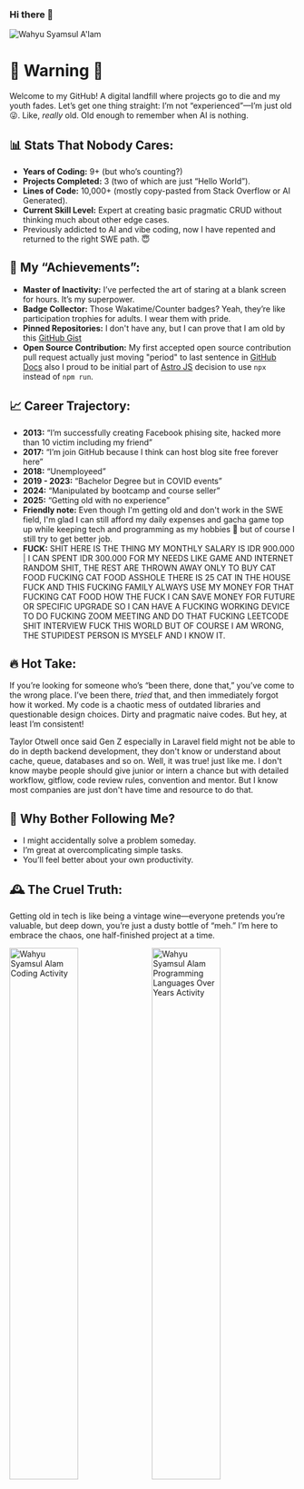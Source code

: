 ### Hi there 👋

![Wahyu Syamsul A'lam](https://komarev.com/ghpvc/?username=wahyusa "Wahyu Syamsul A'lam")

# 🚨 Warning 🚨

Welcome to my GitHub! A digital landfill where projects go to die and my youth fades. Let’s get one thing straight: I’m not “experienced”—I’m just old 😜. Like, *really* old. Old enough to remember when AI is nothing.  

## 📊 Stats That Nobody Cares:
- **Years of Coding:** 9+ (but who’s counting?)  
- **Projects Completed:** 3 (two of which are just “Hello World”).  
- **Lines of Code:** 10,000+ (mostly copy-pasted from Stack Overflow or AI Generated).  
- **Current Skill Level:** Expert at creating basic pragmatic CRUD without thinking much about other edge cases.
- Previously addicted to AI and vibe coding, now I have repented and returned to the right SWE path. 😇

## 🎯 My “Achievements”:
- **Master of Inactivity:** I’ve perfected the art of staring at a blank screen for hours. It’s my superpower.  
- **Badge Collector:** Those Wakatime/Counter badges? Yeah, they’re like participation trophies for adults. I wear them with pride.  
- **Pinned Repositories:** I don't have any, but I can prove that I am old by this [GitHub Gist](https://gist.github.com/wahyusa/e34ed057bac98417b96556cb37933c52)
- **Open Source Contribution:** My first accepted open source contribution pull request actually just moving "period" to last sentence in [GitHub Docs](https://github.com/github/docs/commit/f50aaf6babbdc93f7f6a59119e33685d01cc9ce9) also I proud to be initial part of [Astro JS](https://github.com/withastro/astro/pull/4384) decision to use `npx` instead of `npm run`.

## 📈 Career Trajectory:
- **2013:** “I’m successfully creating Facebook phising site, hacked more than 10 victim including my friend”  
- **2017:** “I’m join GitHub because I think can host blog site free forever here”  
- **2018:** “Unemployeed”
- **2019 - 2023:** “Bachelor Degree but in COVID events”
- **2024:** “Manipulated by bootcamp and course seller”
- **2025:** “Getting old with no experience”
- **Friendly note:** Even though I'm getting old and don't work in the SWE field, I'm glad I can still afford my daily expenses and gacha game top up while keeping tech and programming as my hobbies 🤗 but of course I still try to get better job.
- **FUCK:** SHIT HERE IS THE THING MY MONTHLY SALARY IS IDR 900.000 | I CAN SPENT IDR 300.000 FOR MY NEEDS LIKE GAME AND INTERNET RANDOM SHIT, THE REST ARE THROWN AWAY ONLY TO BUY CAT FOOD FUCKING CAT FOOD ASSHOLE THERE IS 25 CAT IN THE HOUSE FUCK AND THIS FUCKING FAMILY ALWAYS USE MY MONEY FOR THAT FUCKING CAT FOOD HOW THE FUCK I CAN SAVE MONEY FOR FUTURE OR SPECIFIC UPGRADE SO I CAN HAVE A FUCKING WORKING DEVICE TO DO FUCKING ZOOM MEETING AND DO THAT FUCKING LEETCODE SHIT INTERVIEW FUCK THIS WORLD BUT OF COURSE I AM WRONG, THE STUPIDEST PERSON IS MYSELF AND I KNOW IT.

## 🔥 Hot Take:
If you’re looking for someone who’s “been there, done that,” you’ve come to the wrong place. I’ve been there, *tried* that, and then immediately forgot how it worked. My code is a chaotic mess of outdated libraries and questionable design choices. Dirty and pragmatic naive codes. But hey, at least I’m consistent!

Taylor Otwell once said Gen Z especially in Laravel field might not be able to do in depth backend development, they don't know or understand about cache, queue, databases and so on. Well, it was true! just like me. I don't know maybe people should give junior or intern a chance but with detailed workflow, gitflow, code review rules, convention and mentor. But I know most companies are just don't have time and resource to do that.

## 🚫 Why Bother Following Me?
- I might accidentally solve a problem someday.  
- I’m great at overcomplicating simple tasks.  
- You’ll feel better about your own productivity.  

## 🕰️ The Cruel Truth:
Getting old in tech is like being a vintage wine—everyone pretends you’re valuable, but deep down, you’re just a dusty bottle of “meh.” I’m here to embrace the chaos, one half-finished project at a time.  

<section>
<img src="https://wakatime.com/share/@wahyusa/71791850-ac03-4f54-a567-bc36e543669f.svg" style="width:49%" alt="Wahyu Syamsul Alam Coding Activity">
<img src="https://wakatime.com/share/@wahyusa/6b00e2e6-6bb9-4a8d-a455-8d8325d2e4f9.svg" style="width:49%" alt="Wahyu Syamsul Alam Programming Languages Over Years Activity">
</section>
<!--
**wahyusa/wahyusa** is a ✨ _special_ ✨ repository because its `README.md` (this file) appears on your GitHub profile.

Here are some ideas to get you started:

- 🔭 I’m currently working on ...
- 🌱 I’m currently learning ...
- 👯 I’m looking to collaborate on ...
- 🤔 I’m looking for help with ...
- 💬 Ask me about ...
- 📫 How to reach me: ...
- 😄 Pronouns: ...
- ⚡ Fun fact: ...
-->
